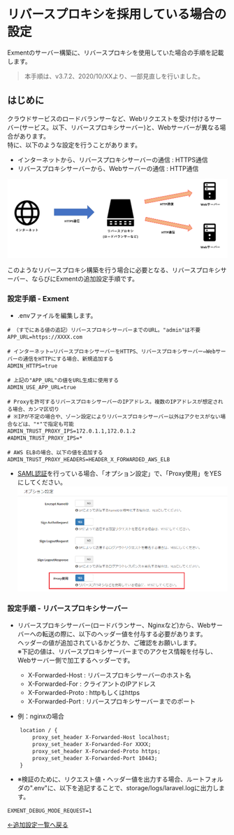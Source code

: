 # リバースプロキシを採用している場合の設定
Exmentのサーバー構築に、リバースプロキシを使用していた場合の手順を記載します。  

> 本手順は、v3.7.2、2020/10/XXより、一部見直しを行いました。

## はじめに
クラウドサービスのロードバランサーなど、Webリクエストを受け付けるサーバー(サービス。以下、リバースプロキシサーバー)と、Webサーバーが異なる場合があります。  
特に、以下のような設定を行うことがあります。  

- インターネットから、リバースプロキシサーバーの通信 : HTTPS通信
- リバースプロキシサーバーから、Webサーバーの通信 : HTTP通信

![リバースプロキシ](img/quickstart/reverse_proxy1.png)


このようなリバースプロキシ構築を行う場合に必要となる、リバースプロキシサーバー、ならびにExmentの追加設定手順です。  



### 設定手順 - Exment

- .envファイルを編集します。

~~~
# （すでにある値の追記）リバースプロキシサーバーまでのURL。"admin"は不要
APP_URL=https://XXXX.com 

# インターネット⇔リバースプロキシサーバーをHTTPS、リバースプロキシサーバー⇔Webサーバーの通信をHTTPにする場合、新規追加する
ADMIN_HTTPS=true

# 上記の"APP_URL"の値をURL生成に使用する
ADMIN_USE_APP_URL=true

# Proxyを許可するリバースプロキシサーバーのIPアドレス。複数のIPアドレスが想定される場合、カンマ区切り
# ※IPが不定の場合や、ゾーン設定によりリバースプロキシサーバー以外はアクセスがない場合などは、"*"で指定も可能
ADMIN_TRUST_PROXY_IPS=172.0.1.1,172.0.1.2
#ADMIN_TRUST_PROXY_IPS=*

# AWS ELBの場合、以下の値を追加する
ADMIN_TRUST_PROXY_HEADERS=HEADER_X_FORWARDED_AWS_ELB
~~~

- [SAML認証](/ja/login_saml)を行っている場合、「オプション設定」で、「Proxy使用」をYESにしてください。
![リバースプロキシ](img/quickstart/reverse_proxy2.png)


### 設定手順 - リバースプロキシサーバー

- リバースプロキシサーバー(ロードバランサー、Nginxなど)から、Webサーバーへの転送の際に、以下のヘッダー値を付与する必要があります。  
ヘッダーの値が追加されているかどうか、ご確認をお願いします。  
※下記の値は、リバースプロキシサーバーまでのアクセス情報を付与し、Webサーバー側で加工するヘッダーです。  
    - X-Forwarded-Host : リバースプロキシサーバーのホスト名
    - X-Forwarded-For : クライアントのIPアドレス
    - X-Forwarded-Proto : httpもしくはhttps
    - X-Forwarded-Port : リバースプロキシサーバーまでのポート

- 例：nginxの場合

```
    location / {
        proxy_set_header X-Forwarded-Host localhost;
        proxy_set_header X-Forwarded-For XXXX;
        proxy_set_header X-Forwarded-Proto https;
        proxy_set_header X-Forwarded-Port 10443;
    }
```

- ※検証のために、リクエスト値・ヘッダー値を出力する場合、ルートフォルダの".env"に、以下を追記することで、storage/logs/laravel.logに出力します。

```
EXMENT_DEBUG_MODE_REQUEST=1
```


[←追加設定一覧へ戻る](/ja/quickstart_more)